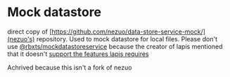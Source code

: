 # Mock datastore
direct copy of [https://github.com/nezuo/data-store-service-mock/](nezuo's) repository. Used to mock datastore for local files. Please don't use [@rbxts/mockdatastoreservice](https://www.npmjs.com/package/@rbxts/mockdatastoreservice) because the creator of lapis mentioned that it doesn't [support the features lapis requires](https://discord.com/channels/385151591524597761/1173477361690357840/1242962567781945444)

Achrived because this isn't a fork of nezuo
